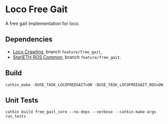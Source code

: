 # Loco Free Gait

A free gait implementation for loco.

## Dependencies

* [Loco Crawling](https://bitbucket.org/ethz-asl-lr/loco_crawling/), branch `feature/free_gait`,
* [StarlETH ROS Common](https://bitbucket.org/ethz-asl-lr/starleth_ros_common), branch `feature/free_gait`.


## Build

	catkin_make -DUSE_TASK_LOCOFREEGAIT=ON -DUSE_TASK_LOCOFREEGAIT_ROS=ON

## Unit Tests
	catkin build free_gait_core --no-deps --verbose --catkin-make-args run_tests
